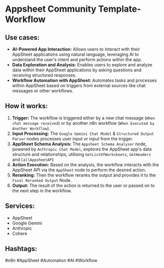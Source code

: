 # Appsheet Community Template-Workflow

## Use cases:

- **AI-Powered App Interaction:** Allows users to interact with their AppSheet applications using natural language, leveraging AI to understand the user's intent and perform actions within the app.
- **Data Exploration and Analysis:** Enables users to explore and analyze data within their AppSheet applications by asking questions and receiving structured responses.
- **Workflow Automation with AppSheet:** Automates tasks and processes within AppSheet based on triggers from external sources like chat messages or other workflows.

## How it works:

1.  **Trigger:** The workflow is triggered either by a new chat message (`When chat message received`) or by another n8n workflow (`When Executed by Another Workflow`).
2.  **Input Processing:** The `Google Gemini Chat Model` & `Structured Output Parser` nodes processes user input or input from the trigger.
3.  **AppSheet Schema Analysis:** The `Appsheet Schema Analyser` node, powered by `Anthropic Chat Model`, explores the AppSheet app's data structure and relationships, utilising `GetListOfWorksheets`, `GetHeaders` and `CallAppsheetAPI`
4.  **Action Execution:** Based on the analysis, the workflow interacts with the AppSheet API via the `AppSheet` node to perform the desired action.
5.  **Reranking:** Then the workflow reranks the output and provides it to the `Final Reranked Output` Node.
6.  **Output:** The result of the action is returned to the user or passed on to the next step in the workflow.

## Services:

-   AppSheet
-   Google Gemini
-   Anthropic
-   Cohere

## Hashtags:

#n8n #AppSheet #Automation #AI #Workflow
